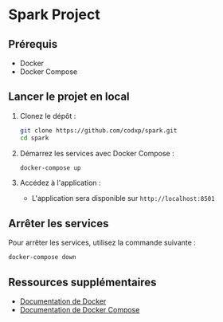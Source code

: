 # Spark Project

## Prérequis

- Docker
- Docker Compose

## Lancer le projet en local

1. Clonez le dépôt :
    ```bash
    git clone https://github.com/codxp/spark.git
    cd spark
    ```

2. Démarrez les services avec Docker Compose :
    ```bash
    docker-compose up
    ```

3. Accédez à l'application :
    - L'application sera disponible sur `http://localhost:8501`

## Arrêter les services

Pour arrêter les services, utilisez la commande suivante :
```bash
docker-compose down
```

## Ressources supplémentaires

- [Documentation de Docker](https://docs.docker.com/)
- [Documentation de Docker Compose](https://docs.docker.com/compose/)
